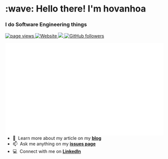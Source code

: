 <h1 align="left" id="macropower-title">:wave: Hello there! I'm hovanhoa</h1>
<h3 align="left">I do Software Engineering things</h3>

<p align="left">
  <a href="https://github.com/hovanhoa/hovanhoa">
    <img src="https://komarev.com/ghpvc/?username=hovanhoa" alt="page views" />
  </a>
  <a href="https://hovanhoa.net">
    <img alt="Website" src="https://img.shields.io/website?url=https%3A%2F%2Fhovanhoa.net">
  </a>
  <a href="https://github.com/hovanhoa?tab=repositories">
    <img src="https://badges.pufler.dev/repos/hovanhoa?style=flat-square&color=black&logo=github">
  </a>
  <a href="https://github.com/hovanhoa?tab=followers">
    <img alt="GitHub followers" src="https://img.shields.io/github/followers/hovanhoa?style=flat&logo=github">
  </a>
</p>

<a href="#hovanhoa-title">
  <img src="https://raw.githubusercontent.com/hovanhoa/github-stats-transparent/output/generated/overview.svg" alt="hovanhoa" align="right" />
</a>


- :book: &nbsp;Learn more about my article on my **[blog]**
- :mailbox: &nbsp;Ask me anything on my **[issues page]**
- :computer: &nbsp;Connect with me on **[LinkedIn]**

<br>

[84.51°]: https://github.com/8451 "84.51° Github Home"
[issues page]: https://github.com/hovanhoa/hovanhoa/issues "hovanhoa/issues"
[linkedin]: https://www.linkedin.com/in/hovanhoa "hovanhoa LinkedIn"
[blog]: https://hovanhoa.net/ "My Blog"
